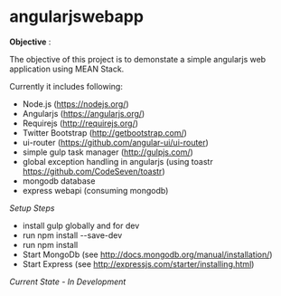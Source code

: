 # angularjswebapp

**Objective** :

The objective of this project is to demonstate a simple angularjs web application using MEAN Stack. 

Currently it includes following:
- Node.js (https://nodejs.org/)
- Angularjs (https://angularjs.org/)
- Requirejs (http://requirejs.org/)
- Twitter Bootstrap (http://getbootstrap.com/)
- ui-router (https://github.com/angular-ui/ui-router)
- simple gulp task manager (http://gulpjs.com/)
- global exception handling in angularjs (using toastr https://github.com/CodeSeven/toastr)
- mongodb database
- express webapi (consuming mongodb)

*Setup Steps*
- install gulp globally and for dev
- run npm install --save-dev
- run npm install
- Start MongoDb (see http://docs.mongodb.org/manual/installation/)
- Start Express (see http://expressjs.com/starter/installing.html)

<more to follow>

<!--## Demo : http://meandemo.activebiz.co.uk/-->

*Current State - In Development* 
